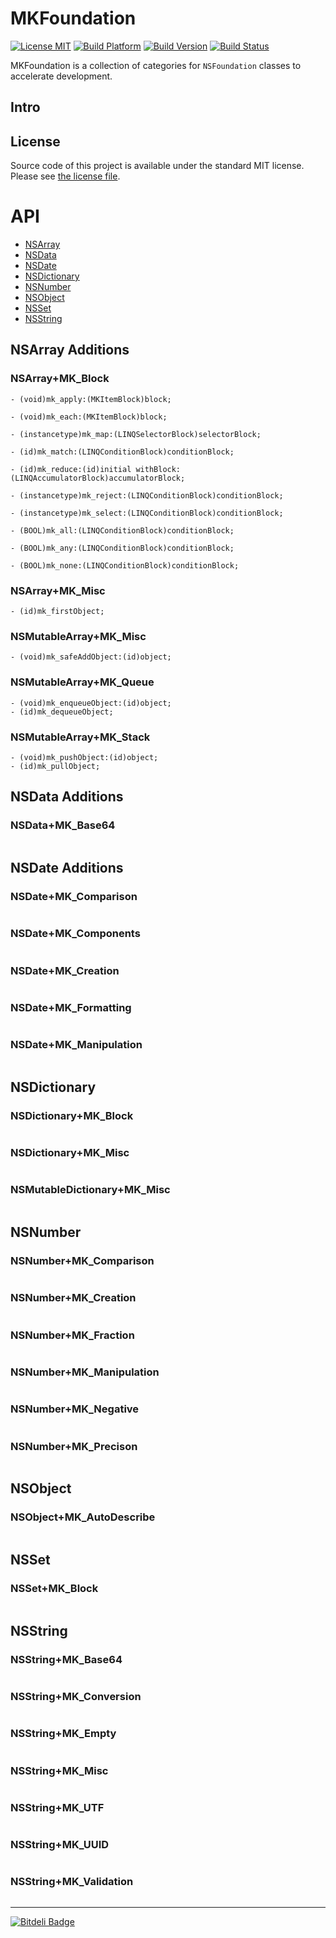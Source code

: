 # MKFoundation

[![License MIT](https://go-shields.herokuapp.com/license-MIT-blue.png)](https://github.com/michalkonturek/MKFoundation/blob/master/LICENSE)
[![Build Platform](https://cocoapod-badges.herokuapp.com/p/MKFoundation/badge.png)](https://github.com/michalkonturek/MKFoundation)
[![Build Version](https://cocoapod-badges.herokuapp.com/v/MKFoundation/badge.png)](https://github.com/michalkonturek/MKFoundation)
[![Build Status](https://travis-ci.org/michalkonturek/MKFoundation.png?branch=master)](https://travis-ci.org/michalkonturek/MKFoundation)


MKFoundation is a collection of categories for `NSFoundation` classes to accelerate development. 

## Intro

<!--This library is available through [CocoaPods][PODS].-->

## License

Source code of this project is available under the standard MIT license. Please see [the license file][LICENSE].

[PODS]:http://cocoapods.org/
[LICENSE]:https://github.com/michalkonturek/MKFoundation/blob/master/LICENSE


# API

* [NSArray](#NSArray)
* [NSData](#NSData)
* [NSDate](#NSDate)
* [NSDictionary](#NSDictionary)
* [NSNumber](#NSNumber)
* [NSObject](#NSObject)
* [NSSet](#NSSet)
* [NSString](#NSString)


## NSArray Additions

### NSArray+MK_Block

```objc
- (void)mk_apply:(MKItemBlock)block;

- (void)mk_each:(MKItemBlock)block;

- (instancetype)mk_map:(LINQSelectorBlock)selectorBlock;

- (id)mk_match:(LINQConditionBlock)conditionBlock;

- (id)mk_reduce:(id)initial withBlock:(LINQAccumulatorBlock)accumulatorBlock;

- (instancetype)mk_reject:(LINQConditionBlock)conditionBlock;

- (instancetype)mk_select:(LINQConditionBlock)conditionBlock;

- (BOOL)mk_all:(LINQConditionBlock)conditionBlock;

- (BOOL)mk_any:(LINQConditionBlock)conditionBlock;

- (BOOL)mk_none:(LINQConditionBlock)conditionBlock;
```

### NSArray+MK_Misc

```objc
- (id)mk_firstObject;
```

### NSMutableArray+MK_Misc

```objc
- (void)mk_safeAddObject:(id)object;
```

### NSMutableArray+MK_Queue

```objc
- (void)mk_enqueueObject:(id)object;
- (id)mk_dequeueObject;
```

### NSMutableArray+MK_Stack

```objc
- (void)mk_pushObject:(id)object;
- (id)mk_pullObject;
```

## NSData Additions

### NSData+MK_Base64

```objc
```

## NSDate Additions

### NSDate+MK_Comparison

```objc
```

### NSDate+MK_Components

```objc
```

### NSDate+MK_Creation

```objc
```

### NSDate+MK_Formatting

```objc
```

### NSDate+MK_Manipulation

```objc
```

<!--## NSDecimalNumber-->

## NSDictionary

### NSDictionary+MK_Block

```objc
```

### NSDictionary+MK_Misc

```objc
```

### NSMutableDictionary+MK_Misc

```objc
```

## NSNumber

### NSNumber+MK_Comparison

```objc
```

### NSNumber+MK_Creation

```objc
```

### NSNumber+MK_Fraction

```objc
```

### NSNumber+MK_Manipulation

```objc
```

### NSNumber+MK_Negative

```objc
```

### NSNumber+MK_Precison

```objc
```

## NSObject

### NSObject+MK_AutoDescribe

```objc
```

## NSSet

### NSSet+MK_Block

```objc
```

## NSString

### NSString+MK_Base64

```objc
```

### NSString+MK_Conversion

```objc
```

### NSString+MK_Empty

```objc
```

### NSString+MK_Misc

```objc
```

### NSString+MK_UTF

```objc
```

### NSString+MK_UUID

```objc
```

### NSString+MK_Validation

```objc
```

- - - 

[![Bitdeli Badge](https://d2weczhvl823v0.cloudfront.net/michalkonturek/mkfoundation/trend.png)](https://bitdeli.com/free "Bitdeli Badge")




